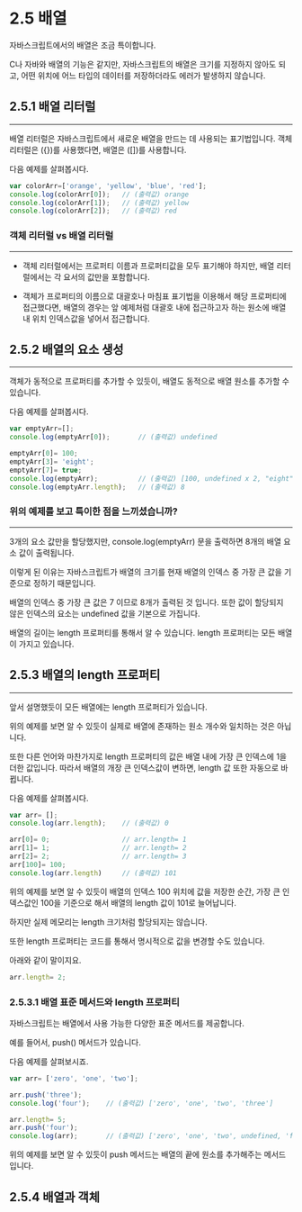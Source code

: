 2.5 배열
========

자바스크립트에서의 배열은 조금 특이합니다.


C나 자바와 배열의 기능은 같지만, 자바스크립트의 배열은 크기를 지정하지 않아도 되고,
어떤 위치에 어느 타입의 데이터를 저장하더라도 에러가 발생하지 않습니다.

## 2.5.1 배열 리터럴
-------------------

배열 리터럴은 자바스크립트에서 새로운 배열을 만드는 데 사용되는 표기법입니다.
객체 리터럴은 ({})를 사용했다면, 배열은 ([])를 사용합니다.

다음 예제를 살펴봅시다.

```js
var colorArr=['orange', 'yellow', 'blue', 'red'];
console.log(colorArr[0]);   // (출력값) orange
console.log(colorArr[1]);   // (출력값) yellow
console.log(colorArr[2]);   // (출력값) red
```

### 객체 리터럴 vs 배열 리터럴
-----------------------------

- 객체 리터럴에서는 프로퍼티 이름과 프로퍼티값을 모두 표기해야 하지만, 
배열 리터럴에서는 각 요서의 값만을 포함합니다.


- 객체가 프로퍼티의 이름으로 대괄호나 마침표 표기법을 이용해서 해당 프로퍼티에 접근했다면,
배열의 경우는 앞 예제처럼 대괄호 내에 접근하고자 하는 원소에 배열 내 위치 인덱스값을 넣어서 접근합니다.

## 2.5.2 배열의 요소 생성
------------------------

객체가 동적으로 프로퍼티를 추가할 수 있듯이, 배열도 동적으로 배열 원소를 추가할 수 있습니다.

다음 예제를 살펴봅시다.

```js
var emptyArr=[];
console.log(emptyArr[0]);       // (출력값) undefined

emptyArr[0]= 100;
emptyArr[3]= 'eight';
emptyArr[7]= true;
console.log(emptyArr);          // (출력값) [100, undefined x 2, "eight", undefined x 3, true]
console.log(emptyArr.length);   // (출력값) 8
```

### 위의 예제를 보고 특이한 점을 느끼셨습니까?
--------------------------------------

3개의 요소 값만을 할당했지만, console.log(emptyArr) 문을 출력하면 8개의 배열 요소 값이 출력됩니다. 

이렇게 된 이유는 자바스크립트가 배열의 크기를 현재 배열의 인덱스 중 가장 큰 값을 기준으로 정하기 때문입니다.

배열의 인덱스 중 가장 큰 값은 7 이므로 8개가 출력된 것 입니다. 또한 값이 할당되지 않은 인덱스의 요소는 undefined 값을 기본으로 가집니다.

배열의 길이는 length 프로퍼티를 통해서 알 수 있습니다. length 프로퍼티는 모든 배열이 가지고 있습니다.

## 2.5.3 배열의 length 프로퍼티
------------------------------

앞서 설명했듯이 모든 배열에는 length 프로퍼티가 있습니다.

위의 예제를 보면 알 수 있듯이 실제로 배열에 존재하는 원소 개수와 일치하는 것은 아닙니다.

또한 다른 언어와 마찬가지로 length 프로퍼티의 값은 배열 내에 가장 큰 인덱스에 1을 더한 값입니다. 따라서 배열의 개장 큰 인덱스값이 변하면, length 값 또한 자동으로 바뀝니다.

다음 예제를 살펴봅시다.

```js
var arr= [];
console.log(arr.length);    // (출력값) 0

arr[0]= 0;                  // arr.length= 1
arr[1]= 1;                  // arr.length= 2
arr[2]= 2;                  // arr.length= 3
arr[100]= 100;              
console.log(arr.length)     // (출력값) 101   
```

위의 예제를 보면 알 수 있듯이 배열의 인덱스 100 위치에 값을 저장한 순간, 가장 큰 인덱스값인 100을 기준으로 해서 배열의 length 값이 101로 늘어납니다. 

하지만 실제 메모리는 length 크기처럼 할당되지는 않습니다.

또한 length 프로퍼티는 코드를 통해서 명시적으로 값을 변경할 수도 있습니다.

아래와 같이 말이지요.
```js
arr.length= 2;
```

### 2.5.3.1 배열 표준 메서드와 length 프로퍼티
자바스크립트는 배열에서 사용 가능한 다양한 표준 메서드를 제공합니다.

예를 들어서, push() 메서드가 있습니다.

다음 예제를 살펴보시죠.

```js
var arr= ['zero', 'one', 'two'];

arr.push('three');
console.log('four');    // (출력값) ['zero', 'one', 'two', 'three'] 

arr.length= 5;
arr.push('four');   
console.log(arr);       // (출력값) ['zero', 'one', 'two', undefined, 'four']
```

위의 예제를 보면 알 수 있듯이 push 메서드는 배열의 끝에 원소를 추가해주는 메서드입니다.

## 2.5.4 배열과 객체

